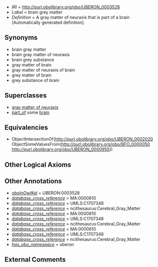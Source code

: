  * *IRI* = http://purl.obolibrary.org/obo/UBERON_0003528
 * *Label* = brain grey matter
 * *Definition* = A gray matter of neuraxis that is part of a brain [Automatically generated definition].

## Synonyms

 * brain gray matter
 * brain gray matter of neuraxis
 * brain grey substance
 * gray matter of brain
 * gray matter of neuraxis of brain
 * grey matter of brain
 * grey substance of brain

## Superclasses

 * [gray matter of neuraxis](../../UBERON/20/UBERON_0002020.md)
 * [part_of](../../BFO/50/BFO_0000050.md) some [brain](../../UBERON/55/UBERON_0000955.md)

## Equivalencies

 * ObjectIntersectionOf(<http://purl.obolibrary.org/obo/UBERON_0002020> ObjectSomeValuesFrom(<http://purl.obolibrary.org/obo/BFO_0000050> <http://purl.obolibrary.org/obo/UBERON_0000955>))

## Other Logical Axioms


## Other Annotations

 * *[oboInOwl#id](../../id/oboInOwl#id.md)* = UBERON:0003528
 * *[database_cross_reference](../../ef/oboInOwl#hasDbXref.md)* = MA:0000810
 * *[database_cross_reference](../../ef/oboInOwl#hasDbXref.md)* = UMLS:C1707348
 * *[database_cross_reference](../../ef/oboInOwl#hasDbXref.md)* = ncithesaurus:Cerebral_Gray_Matter
 * *[database_cross_reference](../../ef/oboInOwl#hasDbXref.md)* = MA:0000810
 * *[database_cross_reference](../../ef/oboInOwl#hasDbXref.md)* = UMLS:C1707348
 * *[database_cross_reference](../../ef/oboInOwl#hasDbXref.md)* = ncithesaurus:Cerebral_Gray_Matter
 * *[database_cross_reference](../../ef/oboInOwl#hasDbXref.md)* = MA:0000810
 * *[database_cross_reference](../../ef/oboInOwl#hasDbXref.md)* = UMLS:C1707348
 * *[database_cross_reference](../../ef/oboInOwl#hasDbXref.md)* = ncithesaurus:Cerebral_Gray_Matter
 * *[has_obo_namespace](../../ce/oboInOwl#hasOBONamespace.md)* = uberon

## External Comments

